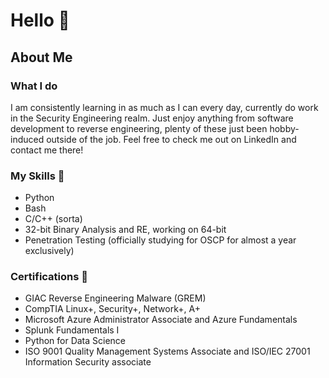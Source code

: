 # Hello 👋

## About Me
### What I do
I am consistently learning in as much as I can every day, currently do work in the Security Engineering realm. Just enjoy anything from software development to reverse engineering, plenty of these just been hobby-induced outside of the job. Feel free to check me out on LinkedIn and contact me there!

### My Skills 🐍
- Python
- Bash
- C/C++ (sorta)
- 32-bit Binary Analysis and RE, working on 64-bit
- Penetration Testing (officially studying for OSCP for almost a year exclusively)

### Certifications 🥇
- GIAC Reverse Engineering Malware (GREM)
- CompTIA Linux+, Security+, Network+, A+
- Microsoft Azure Administrator Associate and Azure Fundamentals
- Splunk Fundamentals I
- Python for Data Science
- ISO 9001 Quality Management Systems Associate and ISO/IEC 27001 Information Security associate
